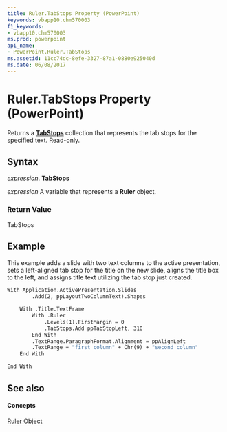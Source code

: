 ```yaml
---
title: Ruler.TabStops Property (PowerPoint)
keywords: vbapp10.chm570003
f1_keywords:
- vbapp10.chm570003
ms.prod: powerpoint
api_name:
- PowerPoint.Ruler.TabStops
ms.assetid: 11cc74dc-8efe-3327-87a1-0880e925040d
ms.date: 06/08/2017
---
```



# Ruler.TabStops Property (PowerPoint)

Returns a **[TabStops](tabstops-object-powerpoint.md)** collection that represents the tab stops for the specified text. Read-only.


## Syntax

 _expression_. **TabStops**

 _expression_ A variable that represents a **Ruler** object.


### Return Value

TabStops


## Example

This example adds a slide with two text columns to the active presentation, sets a left-aligned tab stop for the title on the new slide, aligns the title box to the left, and assigns title text utilizing the tab stop just created.


```vb
With Application.ActivePresentation.Slides _
        .Add(2, ppLayoutTwoColumnText).Shapes

    With .Title.TextFrame
        With .Ruler
            .Levels(1).FirstMargin = 0
            .TabStops.Add ppTabStopLeft, 310
        End With
        .TextRange.ParagraphFormat.Alignment = ppAlignLeft
        .TextRange = "first column" + Chr(9) + "second column"
    End With

End With
```


## See also


#### Concepts


[Ruler Object](ruler-object-powerpoint.md)

